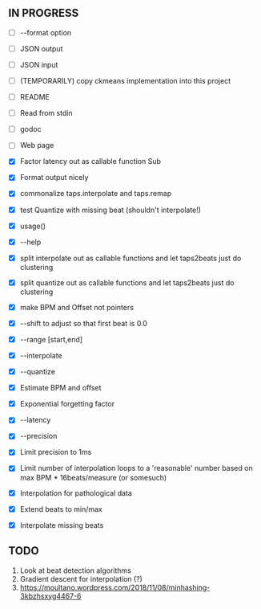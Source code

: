 ## IN PROGRESS

- [ ] --format option
- [ ] JSON output
- [ ] JSON input
- [ ] (TEMPORARILY) copy ckmeans implementation into this project
- [ ] README
- [ ] Read from stdin
- [ ] godoc
- [ ] Web page

- [x] Factor latency out as callable function Sub
- [x] Format output nicely
- [x] commonalize taps.interpolate and taps.remap
- [x] test Quantize with missing beat (shouldn't interpolate!)
- [x] usage()
- [x] --help
- [x] split interpolate out as callable functions and let taps2beats just do clustering
- [x] split quantize out as callable functions and let taps2beats just do clustering
- [x] make BPM and Offset not pointers
- [x] --shift to adjust so that first beat is 0.0
- [x] --range [start,end]
- [x] --interpolate
- [x] --quantize
- [x] Estimate BPM and offset
- [x] Exponential forgetting factor
- [x] --latency
- [x] --precision
- [x] Limit precision to 1ms
- [x] Limit number of interpolation loops to a 'reasonable' number based on max BPM * 16beats/measure (or somesuch)
- [x] Interpolation for pathological data
- [x] Extend beats to min/max
- [x] Interpolate missing beats

## TODO

1. Look at beat detection algorithms
2. Gradient descent for interpolation (?)
3. https://moultano.wordpress.com/2018/11/08/minhashing-3kbzhsxyg4467-6
